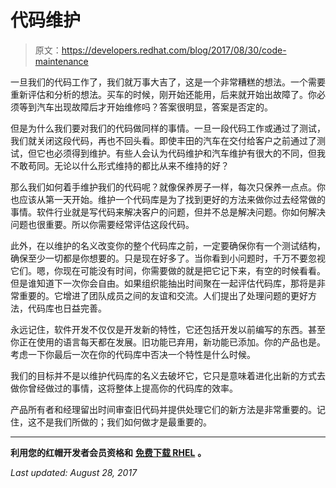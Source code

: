 # 代码维护

> 原文：<https://developers.redhat.com/blog/2017/08/30/code-maintenance>

一旦我们的代码工作了，我们就万事大吉了，这是一个非常糟糕的想法。一个需要重新评估和分析的想法。买车的时候，刚开始还能用，后来就开始出故障了。你必须等到汽车出现故障后才开始维修吗？答案很明显，答案是否定的。

但是为什么我们要对我们的代码做同样的事情。一旦一段代码工作或通过了测试，我们就关闭这段代码，再也不回头看。即使丰田的汽车在交付给客户之前通过了测试，但它也必须得到维护。有些人会认为代码维护和汽车维护有很大的不同，但我不敢苟同。无论以什么形式维持的都比从来不维持的好？

那么我们如何着手维护我们的代码呢？就像保养房子一样，每次只保养一点点。你也应该从第一天开始。维护一个代码库是为了找到更好的方法来做你过去经常做的事情。软件行业就是写代码来解决客户的问题，但并不总是解决问题。你如何解决问题也很重要。所以你需要经常评估这段代码。

此外，在以维护的名义改变你的整个代码库之前，一定要确保你有一个测试结构，确保至少一切都是你想要的。只是现在好多了。当你看到小问题时，千万不要忽视它们。嗯，你现在可能没有时间，你需要做的就是把它记下来，有空的时候看看。但是谁知道下一次你会自由。如果组织能抽出时间聚在一起评估代码库，那将是非常重要的。它增进了团队成员之间的友谊和交流。人们提出了处理问题的更好方法，代码库也日益完善。

永远记住，软件开发不仅仅是开发新的特性，它还包括开发以前编写的东西。甚至你正在使用的语言每天都在发展。旧功能已弃用，新功能已添加。你的产品也是。考虑一下你最后一次在你的代码库中否决一个特性是什么时候。

我们的目标并不是以维护代码库的名义去破坏它，它只是意味着进化出新的方式去做你曾经做过的事情，这将整体上提高你的代码库的效率。

产品所有者和经理留出时间审查旧代码并提供处理它们的新方法是非常重要的。记住，这不是我们所做的；我们如何做才是最重要的。

* * *

**利用您的红帽开发者会员资格和** [**免费下载 RHEL**](http://developers.redhat.com/products/rhel/download/) **。**

*Last updated: August 28, 2017*
